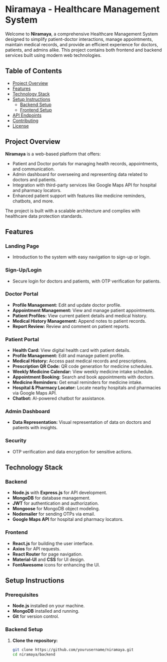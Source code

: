 # Niramaya - Healthcare Management System

Welcome to **Niramaya**, a comprehensive Healthcare Management System designed to simplify patient-doctor interactions, manage appointments, maintain medical records, and provide an efficient experience for doctors, patients, and admins alike. This project contains both frontend and backend services built using modern web technologies.

## Table of Contents

- [Project Overview](#project-overview)
- [Features](#features)
- [Technology Stack](#technology-stack)
- [Setup Instructions](#setup-instructions)
  - [Backend Setup](#backend-setup)
  - [Frontend Setup](#frontend-setup)
- [API Endpoints](#api-endpoints)
- [Contributing](#contributing)
- [License](#license)

## Project Overview

**Niramaya** is a web-based platform that offers:

- Patient and Doctor portals for managing health records, appointments, and communication.
- Admin dashboard for overseeing and representing data related to doctors and patients.
- Integration with third-party services like Google Maps API for hospital and pharmacy locators.
- Enhanced patient support with features like medicine reminders, chatbots, and more.

The project is built with a scalable architecture and complies with healthcare data protection standards.

## Features

### Landing Page
- Introduction to the system with easy navigation to sign-up or login.

### Sign-Up/Login
- Secure login for doctors and patients, with OTP verification for patients.

### Doctor Portal
- **Profile Management:** Edit and update doctor profile.
- **Appointment Management:** View and manage patient appointments.
- **Patient Profiles:** View current patient details and medical history.
- **Medical History Management:** Append notes to patient records.
- **Report Review:** Review and comment on patient reports.

### Patient Portal
- **Health Card:** View digital health card with patient details.
- **Profile Management:** Edit and manage patient profile.
- **Medical History:** Access past medical records and prescriptions.
- **Prescription QR Code:** QR code generation for medicine schedules.
- **Weekly Medicine Calendar:** View weekly medicine intake schedule.
- **Appointment Booking:** Search and book appointments with doctors.
- **Medicine Reminders:** Get email reminders for medicine intake.
- **Hospital & Pharmacy Locator:** Locate nearby hospitals and pharmacies via Google Maps API.
- **Chatbot:** AI-powered chatbot for assistance.

### Admin Dashboard
- **Data Representation:** Visual representation of data on doctors and patients with insights.

### Security
- OTP verification and data encryption for sensitive actions.

## Technology Stack

### Backend
- **Node.js** with **Express.js** for API development.
- **MongoDB** for database management.
- **JWT** for authentication and authorization.
- **Mongoose** for MongoDB object modeling.
- **Nodemailer** for sending OTPs via email.
- **Google Maps API** for hospital and pharmacy locators.

### Frontend
- **React.js** for building the user interface.
- **Axios** for API requests.
- **React Router** for page navigation.
- **Material-UI** and **CSS** for UI design.
- **FontAwesome** icons for enhancing the UI.
  
## Setup Instructions

### Prerequisites
- **Node.js** installed on your machine.
- **MongoDB** installed and running.
- **Git** for version control.

### Backend Setup

1. **Clone the repository:**

   ```bash
   git clone https://github.com/yourusername/niramaya.git
   cd niramaya/backend
